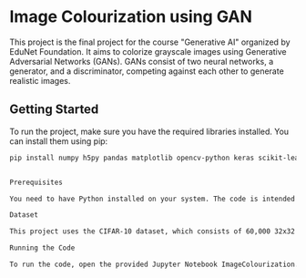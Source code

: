 # Image Colourization using GAN

This project is the final project for the course "Generative AI" organized by EduNet Foundation. It aims to colorize grayscale images using Generative Adversarial Networks (GANs). GANs consist of two neural networks, a generator, and a discriminator, competing against each other to generate realistic images. 

## Getting Started

To run the project, make sure you have the required libraries installed. You can install them using pip:

```bash
pip install numpy h5py pandas matplotlib opencv-python keras scikit-learn


Prerequisites

You need to have Python installed on your system. The code is intended to run in a Jupyter Notebook environment.

Dataset

This project uses the CIFAR-10 dataset, which consists of 60,000 32x32 color images in 10 classes. The dataset is divided into 50,000 training images and 10,000 testing images.

Running the Code

To run the code, open the provided Jupyter Notebook ImageColourization.ipynb and execute each cell sequentially.

